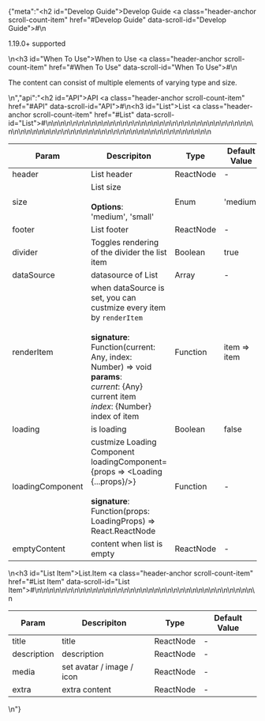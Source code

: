 {"meta":"<h2 id=\"Develop Guide\">Develop Guide <a class=\"header-anchor scroll-count-item\" href=\"#Develop Guide\" data-scroll-id=\"Develop Guide\">#</a></h2>\n<p>1.19.0+ supported</p>\n<h3 id=\"When To Use\">When to Use <a class=\"header-anchor scroll-count-item\" href=\"#When To Use\" data-scroll-id=\"When To Use\">#</a></h3>\n<p>The content can consist of multiple elements of varying type and size.</p>\n","api":"<h2 id=\"API\">API <a class=\"header-anchor scroll-count-item\" href=\"#API\" data-scroll-id=\"API\">#</a></h2>\n<h3 id=\"List\">List <a class=\"header-anchor scroll-count-item\" href=\"#List\" data-scroll-id=\"List\">#</a></h3>\n<table>\n<thead>\n<tr>\n<th>Param</th>\n<th>Descripiton</th>\n<th>Type</th>\n<th>Default Value</th>\n</tr>\n</thead>\n<tbody>\n<tr>\n<td>header</td>\n<td>List header</td>\n<td>ReactNode</td>\n<td>-</td>\n</tr>\n<tr>\n<td>size</td>\n<td>List size <br><br><strong>Options</strong>:<br>'medium', 'small'</td>\n<td>Enum</td>\n<td>'medium'</td>\n</tr>\n<tr>\n<td>footer</td>\n<td>List footer</td>\n<td>ReactNode</td>\n<td>-</td>\n</tr>\n<tr>\n<td>divider</td>\n<td>Toggles rendering of the divider the list item</td>\n<td>Boolean</td>\n<td>true</td>\n</tr>\n<tr>\n<td>dataSource</td>\n<td>datasource of List</td>\n<td>Array</td>\n<td>-</td>\n</tr>\n<tr>\n<td>renderItem</td>\n<td>when dataSource is set, you can custmize every item by <code>renderItem</code> <br><br><strong>signature</strong>:<br>Function(current: Any, index: Number) =&gt; void<br><strong>params</strong>:<br><em>current</em>: {Any} current item<br><em>index</em>: {Number} index of item</td>\n<td>Function</td>\n<td>item =&gt; item</td>\n</tr>\n<tr>\n<td>loading</td>\n<td>is loading</td>\n<td>Boolean</td>\n<td>false</td>\n</tr>\n<tr>\n<td>loadingComponent</td>\n<td>custmize Loading Component<br> loadingComponent={props =&gt; &lt;Loading {...props}/&gt;}<br><br><strong>signature</strong>:<br>Function(props: LoadingProps) =&gt; React.ReactNode</td>\n<td>Function</td>\n<td>-</td>\n</tr>\n<tr>\n<td>emptyContent</td>\n<td>content when list is empty</td>\n<td>ReactNode</td>\n<td>-</td>\n</tr>\n</tbody>\n</table>\n<h3 id=\"List Item\">List.Item <a class=\"header-anchor scroll-count-item\" href=\"#List Item\" data-scroll-id=\"List Item\">#</a></h3>\n<table>\n<thead>\n<tr>\n<th>Param</th>\n<th>Descripiton</th>\n<th>Type</th>\n<th>Default Value</th>\n</tr>\n</thead>\n<tbody>\n<tr>\n<td>title</td>\n<td>title</td>\n<td>ReactNode</td>\n<td>-</td>\n</tr>\n<tr>\n<td>description</td>\n<td>description</td>\n<td>ReactNode</td>\n<td>-</td>\n</tr>\n<tr>\n<td>media</td>\n<td>set avatar / image / icon</td>\n<td>ReactNode</td>\n<td>-</td>\n</tr>\n<tr>\n<td>extra</td>\n<td>extra content</td>\n<td>ReactNode</td>\n<td>-</td>\n</tr>\n</tbody>\n</table>\n"}